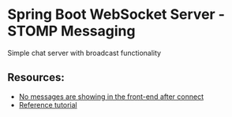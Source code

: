 # Spring Boot WebSocket Server - STOMP Messaging

Simple chat server with broadcast functionality


## Resources:

- [No messages are showing in the front-end after connect](https://stackoverflow.com/questions/46662524/java-spring-boot-websocket-communication-with-js)
- [Reference tutorial](https://www.dariawan.com/tutorials/spring/spring-boot-websocket-stomp-tutorial/)
